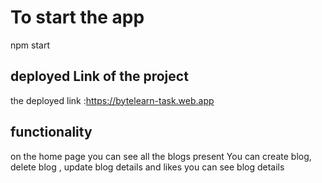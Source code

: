 # To start the app

npm start

## deployed Link of the project

the deployed link :https://bytelearn-task.web.app

## functionality

on the home page you can see all the blogs present
You can create blog, delete blog , update blog details and likes
you can see blog details
